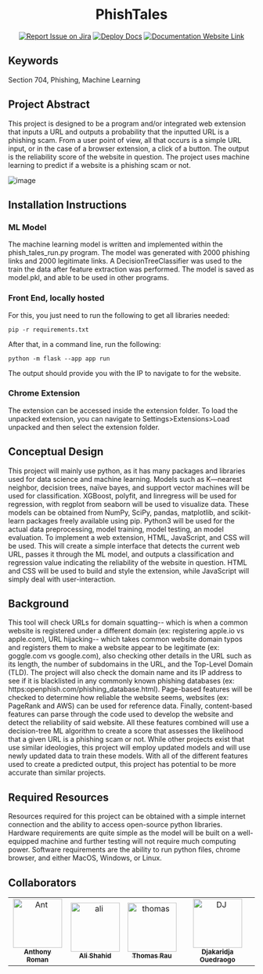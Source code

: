 <div align="center">

# PhishTales
[![Report Issue on Jira](https://img.shields.io/badge/Report%20Issues-Jira-0052CC?style=flat&logo=jira-software)]([https://temple-cis-projects-in-cs.atlassian.net/jira/software/c/projects/DT/issues](https://temple-cis-projects-in-cs.atlassian.net/jira/software/c/projects/PHT/issues))
[![Deploy Docs](https://github.com/ApplebaumIan/tu-cis-4398-docs-template/actions/workflows/deploy.yml/badge.svg)](https://github.com/ApplebaumIan/tu-cis-4398-docs-template/actions/workflows/deploy.yml)
[![Documentation Website Link](https://img.shields.io/badge/-Documentation%20Website-brightgreen)](https://www.phishtales.net/aboutProject)


</div>


## Keywords

Section 704, Phishing, Machine Learning

## Project Abstract

This project is designed to be a program and/or integrated web extension that inputs a URL and outputs a probability that the inputted URL is a phishing scam. From a user point of view, all that occurs is a simple URL input, or in the case of a browser extension, a click of a button. The output is the reliability score of the website in question. The project uses machine learning to predict if a website is a phishing scam or not.

![image](https://user-images.githubusercontent.com/70736675/232888073-d0f4e223-d67c-4968-a0f3-a35a0066a622.png)


## Installation Instructions

### ML Model
The machine learning model is written and implemented within the phish_tales_run.py program. The model was generated with 2000 phishing links and 2000 legitimate links. A DecisionTreeClassifier was used to the train the data after feature extraction was performed. The model is saved as model.pkl, and able to be used in other programs.

### Front End, locally hosted
For this, you just need to run the following to get all libraries needed:

`pip -r requirements.txt`

After that, in a command line, run the following:

`python -m flask --app app run`

The output should provide you with the IP to navigate to for the website.


### Chrome Extension

The extension can be accessed inside the extension folder. To load the unpacked extension, you can navigate to Settings>Extensions>Load unpacked and then select the extension folder.

## Conceptual Design

This project will mainly use python, as it has many packages and libraries used for data science and machine learning. Models such as K—nearest neighbor, decision trees, naïve bayes, and support vector machines will be used for classification. XGBoost, polyfit, and linregress will be used for regression, with regplot from seaborn will be used to visualize data. These models can be obtained from NumPy, SciPy, pandas, matplotlib, and scikit-learn packages freely available using pip. Python3 will be used for the actual data preprocessing, model training, model testing, an model evaluation. To implement a web extension, HTML, JavaScript, and CSS will be used. This will create a simple interface that detects the current web URL, passes it through the ML model, and outputs a classification and regression value indicating the reliability of the website in question. HTML and CSS will be used to build and style the extension, while JavaScript will simply deal with user-interaction.

## Background

This tool will check URLs for domain squatting-- which is when a common website is registered under a different domain (ex: registering apple.io vs apple.com), URL hijacking-- which takes common website domain typos and registers them to make a website appear to be legitimate (ex: goggle.com vs google.com), also checking other details in the URL such as its length, the number of subdomains in the URL, and the Top-Level Domain (TLD). The project will also check the domain name and its IP address to see if it is blacklisted in any commonly known phishing databases (ex: https:openphish.com/phishing_database.html). Page-based features will be checked to determine how reliable the website seems, websites (ex: PageRank and AWS) can be used for reference data. Finally, content-based features can parse through the code used to develop the website and detect the reliability of said website. All these features combined will use a decision-tree ML algorithm to create a score that assesses the likelihood that a given URL is a phishing scam or not. While other projects exist that use similar ideologies, this project will employ updated models and will use newly updated data to train these models. With all of the different features used to create a predicted output, this project has potential to be more accurate than similar projects.

## Required Resources

Resources required for this project can be obtained with a simple internet connection and the ability to access open-source python libraries. Hardware requirements are quite simple as the model will be built on a well-equipped machine and further testing will not require much computing power. Software requirements are the ability to run python files, chrome browser, and either MacOS, Windows, or Linux.

## Collaborators

[//]: # ( readme: collaborators -start )
<table>
<tr>
    <td align="center">
        <a href="https://github.com/anthonyjromann">
            <img src="https://avatars.githubusercontent.com/u/76930172?v=4" width="100;" alt="Ant"/>
            <br />
            <sub><b>Anthony Roman</b></sub>
        </a>
    </td>
    <td align="center">
        <a href="https://github.com/alishahidd">
            <img src="https://avatars.githubusercontent.com/u/76089708?v=4" width="100;" alt="ali"/>
            <br />
            <sub><b>Ali Shahid</b></sub>
        </a>
    </td>
    <td align="center">
        <a href="https://github.com/trau3">
            <img src="https://avatars.githubusercontent.com/u/70736675?v=4" width="100;" alt="thomas"/>
            <br />
            <sub><b>Thomas Rau</b></sub>
        </a>
        </td>
    <td align="center">
        <a href="https://github.com/douedra1">
            <img src="https://avatars.githubusercontent.com/u/50376645?v=4" width="100;" alt="DJ"/>
            <br />
            <sub><b>Djakaridja Ouedraogo</b></sub>
        </a>
    </td>
    </td></tr>
</table>

[//]: # ( readme: collaborators -end )